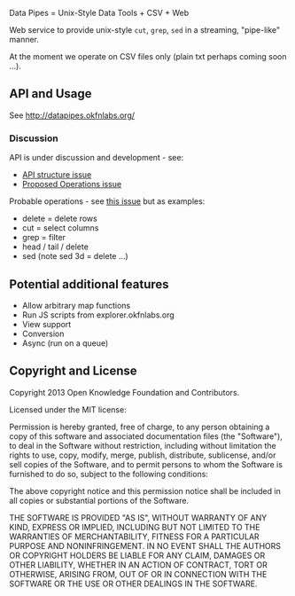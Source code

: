 Data Pipes = Unix-Style Data Tools + CSV + Web

Web service to provide unix-style `cut`, `grep`, `sed` in a streaming, "pipe-like" manner.

At the moment we operate on CSV files only (plain txt perhaps coming soon ...).

## API and Usage

See <http://datapipes.okfnlabs.org/>

### Discussion

API is under discussion and development - see:

* [API structure issue](https://github.com/okfn/datapipes/issues/2)
* [Proposed Operations issue](https://github.com/okfn/datapipes/issues/9)

Probable operations - see [this issue](https://github.com/okfn/datapipes/issues/9) but as examples:

* delete = delete rows
* cut = select columns
* grep = filter
* head / tail / delete
* sed (note sed 3d = delete ...)


## Potential additional features

* Allow arbitrary map functions
* Run JS scripts from explorer.okfnlabs.org
* View support
* Conversion
* Async (run on a queue)

## Copyright and License

Copyright 2013 Open Knowledge Foundation and Contributors.

Licensed under the MIT license:

Permission is hereby granted, free of charge, to any person obtaining a copy
of this software and associated documentation files (the "Software"), to deal
in the Software without restriction, including without limitation the rights
to use, copy, modify, merge, publish, distribute, sublicense, and/or sell
copies of the Software, and to permit persons to whom the Software is
furnished to do so, subject to the following conditions:

The above copyright notice and this permission notice shall be included in
all copies or substantial portions of the Software.

THE SOFTWARE IS PROVIDED "AS IS", WITHOUT WARRANTY OF ANY KIND, EXPRESS OR
IMPLIED, INCLUDING BUT NOT LIMITED TO THE WARRANTIES OF MERCHANTABILITY,
FITNESS FOR A PARTICULAR PURPOSE AND NONINFRINGEMENT. IN NO EVENT SHALL THE
AUTHORS OR COPYRIGHT HOLDERS BE LIABLE FOR ANY CLAIM, DAMAGES OR OTHER
LIABILITY, WHETHER IN AN ACTION OF CONTRACT, TORT OR OTHERWISE, ARISING FROM,
OUT OF OR IN CONNECTION WITH THE SOFTWARE OR THE USE OR OTHER DEALINGS IN
THE SOFTWARE.


